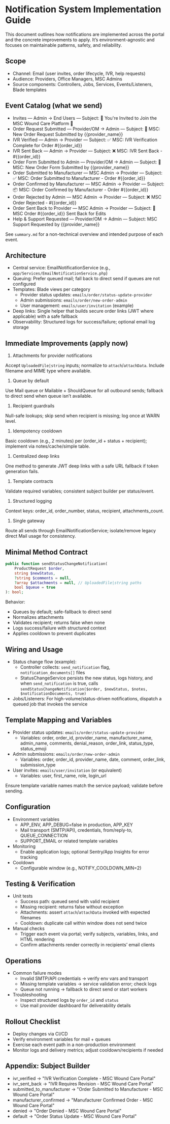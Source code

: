 # Notification System Implementation Guide

This document outlines how notifications are implemented across the portal and the concrete improvements to apply. It’s environment-agnostic and focuses on maintainable patterns, safety, and reliability.

## Scope

- Channel: Email (user invites, order lifecycle, IVR, help requests)
- Audience: Providers, Office Managers, MSC Admins
- Source components: Controllers, Jobs, Services, Events/Listeners, Blade templates

## Event Catalog (what we send)

- Invites — Admin → End Users — Subject: 🚀 You're Invited to Join the MSC Wound Care Platform 🚀
- Order Request Submitted — Provider/OM → Admin — Subject: 📝 MSC: New Order Request Submitted by {{provider_name}}
- IVR Verified — Admin → Provider — Subject: ✅ MSC: IVR Verification Complete for Order #{{order_id}}
- IVR Sent Back — Admin → Provider — Subject: ❌ MSC: IVR Sent Back - #{{order_id}}
- Order Form Submitted to Admin — Provider/OM → Admin — Subject: 📝 MSC: New Order Form Submitted by {{provider_name}}
- Order Submitted to Manufacturer — MSC Admin → Provider — Subject: ✅ MSC: Order Submitted to Manufacturer - Order #{{order_id}}
- Order Confirmed by Manufacturer — MSC Admin → Provider — Subject: 📦 MSC: Order Confirmed by Manufacturer - Order #{{order_id}}
- Order Rejected by Admin — MSC Admin → Provider — Subject: ❌ MSC Order Rejected - #{{order_id}}
- Order Sent Back to Provider — MSC Admin → Provider — Subject: 🔄 MSC Order #{{order_id}} Sent Back for Edits
- Help & Support Requested — Provider/OM → Admin — Subject: MSC Support Requested by {{provider_name}}

See `summary.md` for a non-technical overview and intended purpose of each event.

## Architecture

- Central service: EmailNotificationService (e.g., `app/Services/EmailNotificationService.php`)
- Queuing: Prefer queued mail; fall back to direct send if queues are not configured
- Templates: Blade views per category
  - Provider status updates: `emails/order/status-update-provider`
  - Admin submissions: `emails/order/new-order-admin`
  - User management: `emails/user/invitation` (example)
- Deep links: Single helper that builds secure order links (JWT where applicable) with a safe fallback
- Observability: Structured logs for success/failure; optional email log storage

## Immediate Improvements (apply now)

1. Attachments for provider notifications

  Accept `UploadedFile|string` inputs; normalize to `attach`/`attachData`. Include filename and MIME type where available.

1. Queue by default

  Use Mail queue or Mailable + ShouldQueue for all outbound sends; fallback to direct send when queue isn’t available.

1. Recipient guardrails

  Null-safe lookups; skip send when recipient is missing; log once at WARN level.

1. Idempotency cooldown

  Basic cooldown (e.g., 2 minutes) per (order_id + status + recipient); implement via notes/cache/simple table.

1. Centralized deep links

  One method to generate JWT deep links with a safe URL fallback if token generation fails.

1. Template contracts

  Validate required variables; consistent subject builder per status/event.

1. Structured logging

  Context keys: order_id, order_number, status, recipient, attachments_count.

1. Single gateway

  Route all sends through EmailNotificationService; isolate/remove legacy direct Mail usage for consistency.

## Minimal Method Contract

```php
public function sendStatusChangeNotification(
    ProductRequest $order,
    string $newStatus,
    ?string $comments = null,
    ?array $attachments = null, // UploadedFile|string paths
    bool $queue = true
): bool;
```

Behavior:

- Queues by default; safe-fallback to direct send
- Normalizes attachments
- Validates recipient; returns false when none
- Logs success/failure with structured context
- Applies cooldown to prevent duplicates

## Wiring and Usage

- Status change flow (example):
  - Controller collects: `send_notification` flag, `notification_documents[]` files
  - StatusChangeService persists the new status, logs history, and when `send_notification` is true, calls `sendStatusChangeNotification($order, $newStatus, $notes, $notificationDocuments, true)`
- Jobs/Listeners: For high-volume/status-driven notifications, dispatch a queued job that invokes the service

## Template Mapping and Variables

- Provider status updates: `emails/order/status-update-provider`
  - Variables: order, order_id, provider_name, manufacturer_name, admin_name, comments, denial_reason, order_link, status_type, status_emoji
- Admin submissions: `emails/order/new-order-admin`
  - Variables: order, order_id, provider_name, date, comment, order_link, submission_type
- User invites: `emails/user/invitation` (or equivalent)
  - Variables: user, first_name, role, login_url

Ensure template variable names match the service payload; validate before sending.

## Configuration

- Environment variables
  - APP_ENV, APP_DEBUG=false in production, APP_KEY
  - Mail transport (SMTP/API), credentials, from/reply-to, QUEUE_CONNECTION
  - SUPPORT_EMAIL or related template variables
- Monitoring
  - Enable application logs; optional Sentry/App Insights for error tracking
- Cooldown
  - Configurable window (e.g., NOTIFY_COOLDOWN_MIN=2)

## Testing & Verification

- Unit tests
  - Success path: queued send with valid recipient
  - Missing recipient: returns false without exception
  - Attachments: assert `attach`/`attachData` invoked with expected filenames
  - Cooldown: duplicate call within window does not send twice
- Manual checks
  - Trigger each event via portal; verify subjects, variables, links, and HTML rendering
  - Confirm attachments render correctly in recipients’ email clients

## Operations

- Common failure modes
  - Invalid SMTP/API credentials → verify env vars and transport
  - Missing template variables → service validation error; check logs
  - Queue not running → fallback to direct send or start workers
- Troubleshooting
  - Inspect structured logs by `order_id` and `status`
  - Use mail provider dashboard for deliverability details

## Rollout Checklist

- Deploy changes via CI/CD
- Verify environment variables for mail + queues
- Exercise each event path in a non-production environment
- Monitor logs and delivery metrics; adjust cooldown/recipients if needed

## Appendix: Subject Builder

- ivr_verified → "IVR Verification Complete - MSC Wound Care Portal"
- ivr_sent_back → "IVR Requires Revision - MSC Wound Care Portal"
- submitted_to_manufacturer → "Order Submitted to Manufacturer - MSC Wound Care Portal"
- manufacturer_confirmed → "Manufacturer Confirmed Order - MSC Wound Care Portal"
- denied → "Order Denied - MSC Wound Care Portal"
- default → "Order Status Update - MSC Wound Care Portal"
